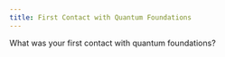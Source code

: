 ```yaml
---
title: First Contact with Quantum Foundations
---
```


What was your first contact with quantum foundations?
